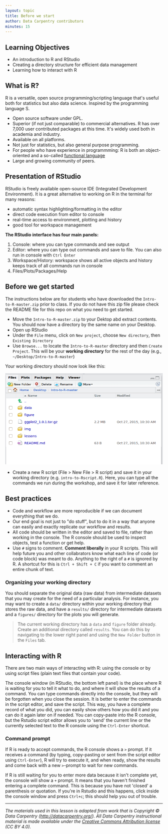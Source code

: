 ```yaml
---
layout: topic
title: Before we start
author: Data Carpentry contributors
minutes: 15
---
```


## Learning Objectives

* An introduction to R and RStudio
* Creating a directory structure for efficient data management
* Learning how to interact with R



## What is R?

R is a versatile, open source programming/scripting language that's useful both
for statistics but also data science. Inspired by the programming language S.

* Open source software under GPL.
* Superior (if not just comparable) to commercial alternatives. R has over 7,000
  user contributed packages at this time. It's widely used both in academia and
  industry.
* Available on all platforms.
* Not just for statistics, but also general purpose programming.
* For people who have experience in programmming: R is both an object-oriented
  and a so-called [functional language](http://adv-r.had.co.nz/Functional-programming.html)
* Large and growing community of peers.


## Presentation of RStudio

RStudio is freely available open-source IDE (Integrated Development Environment). It is a great alternative to working on R in the terminal for many reasons:

* automatic syntax highlighting/formatting in the editor
* direct code execution from editor to console
* real-time access to environment, plotting and history
* good tool for workspace management

**The RStudio interface has four main panels:**

1. Console: where you can type commands and see output
2. Editor: where you can type out commands and save to file. You can also run in console with `Ctrl Enter`
3. Workspace/History: workspace shows all active objects and history keeps track of all commands run in console
4. Files/Plots/Packages/Help

## Before we get started

The instructions below are for students who have downloaded the `Intro-to-R-master.zip` prior to class. If you do not have this zip file please check the README file for this repo on what you need to get started.

* Move the `Intro-to-R-master.zip` to your Dektop abd extract contents. You should now have a directory by the same name on your Desktop.
* Open up RStudio
* Under the `File` menu, click on `New project`, choose `New directory`, then
  `Existing Directory`
* Use `Browse...` to locate the `Intro-to-R-master` directory and then `Create Project`. This will be your **working directory** for the rest of the day
  (e.g., `~/Desktop/Intro-to-R-master`)

Your working directory should now look like this:

![How it should look like at the beginning of this lesson](../img/before_we_start.png)

 
* Create a new R script (File > New File > R script) and save it in your working
  directory (e.g. `intro-to-Rscript.R`). Here, you can type all the commands we run during the workshop, and save it for later reference.


## Best practices

* Code and workflow are more reproducible if we can document everything that we do.
* Our end goal is not just to "do stuff", but to do it in a way that anyone can easily and exactly replicate our workflow and results. 
* All code should be written in the editor and saved to file, rather than working in the console. The R console should be used to inspect objects, test a function or get help. 
* Use `#` signs to comment. **Comment liberally** in your R scripts. This will help future you and other collabrators know what each line of code (or code block) was meant to do. Anything to the right of a `#` is ignored by R. A shortcut for this is `Ctrl + Shift + C` if you want to comment an entire chunk of text.

### Organizing your working directory

You should separate the original data (raw data) from intermediate datasets that
you may create for the need of a particular analysis. For instance, you may want
to create a `data/` directory within your working directory that stores the raw
data, and have a `results/` directory for intermediate datasets and a
`figures/` directory for the plots you will generate.

> The current working directory has a `data` and `figure` folder already. Create an additional directory called `results`. You can do this by navigating to the lower right panel and using the `New Folder` button in the `Files` tab.


## Interacting with R

There are two main ways of interacting with R: using the console or by using
script files (plain text files that contain your code).

The console window (in RStudio, the bottom left panel) is the place where R is
waiting for you to tell it what to do, and where it will show the results of a
command.  You can type commands directly into the console, but they will be
forgotten when you close the session. It is better to enter the commands in the
script editor, and save the script. This way, you have a complete record of what
you did, you can easily show others how you did it and you can do it again later
on if needed. You can copy-paste into the R console, but the Rstudio script
editor allows you to 'send' the current line or the currently selected text to
the R console using the `Ctrl-Enter` shortcut.

### Command prompt

If R is ready to accept commands, the R console shows a `>` prompt. If it
receives a command (by typing, copy-pasting or sent from the script editor using
`Ctrl-Enter`), R will try to execute it, and when ready, show the results and
come back with a new `>`-prompt to wait for new commands.

If R is still waiting for you to enter more data because it isn't complete yet,
the console will show a `+` prompt. It means that you haven't finished entering
a complete command. This is because you have not 'closed' a parenthesis or
quotation. If you're in Rstudio and this happens, click inside the console
window and press `Ctrl+c`; this should help you out of trouble.



---
*The materials used in this lesson is adapted from work that is Copyright © Data Carpentry (http://datacarpentry.org/). 
All Data Carpentry instructional material is made available under the [Creative Commons Attribution license](https://creativecommons.org/licenses/by/4.0/) (CC BY 4.0).*

